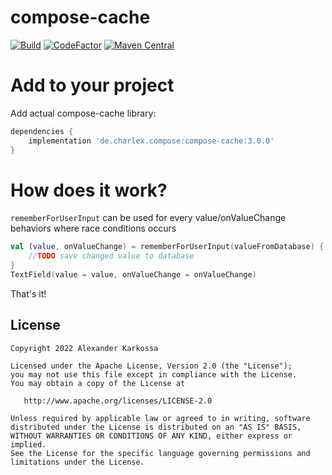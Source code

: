 # compose-cache
<a href="https://github.com/Ch4rl3x/compose-cache/actions?query=workflow%3ABuild"><img src="https://github.com/ch4rl3x/compose-cache/actions/workflows/build.yml/badge.svg" alt="Build"></a>
<a href="https://www.codefactor.io/repository/github/ch4rl3x/compose-cache"><img src="https://www.codefactor.io/repository/github/ch4rl3x/compose-cache/badge" alt="CodeFactor" /></a>
<a href="https://repo1.maven.org/maven2/de/charlex/compose/compose-cache/"><img src="https://img.shields.io/maven-central/v/de.charlex.compose/compose-cache" alt="Maven Central" /></a>

# Add to your project

Add actual compose-cache library:

```groovy
dependencies {
    implementation 'de.charlex.compose:compose-cache:3.0.0'
}
```

# How does it work?

`rememberForUserInput` can be used for every value/onValueChange behaviors where race conditions occurs

```kotlin
val (value, onValueChange) = rememberForUserInput(valueFromDatabase) {
    //TODO save changed value to database
}
TextField(value = value, onValueChange = onValueChange)
```

That's it!

License
--------

    Copyright 2022 Alexander Karkossa
    
    Licensed under the Apache License, Version 2.0 (the "License");
    you may not use this file except in compliance with the License.
    You may obtain a copy of the License at
    
       http://www.apache.org/licenses/LICENSE-2.0
    
    Unless required by applicable law or agreed to in writing, software
    distributed under the License is distributed on an "AS IS" BASIS,
    WITHOUT WARRANTIES OR CONDITIONS OF ANY KIND, either express or implied.
    See the License for the specific language governing permissions and
    limitations under the License.
